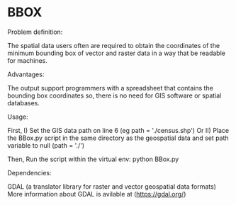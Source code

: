 # BBOX

Problem definition:

The spatial data users often are required to obtain the coordinates of the minimum bounding box of vector and raster data in a way that be readable for machines. 


Advantages:

The output support programmers with a spreadsheet that contains the bounding box coordinates so, there is no need for GIS software or spatial databases.

Usage:

First,
    I) Set the GIS data path on line 6 (eg path = './census.shp')
Or
    II) Place the BBox.py script in the same directory as the geospatial data and set path variable to null (path = './')

Then,
    Run the script within the virtual env:
    python BBox.py


Dependencies:

GDAL (a translator library for raster and vector geospatial data formats)
More information about GDAL is avilable at (https://gdal.org/)
